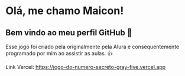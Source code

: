 # Olá, me chamo Maicon! 
## Bem vindo ao meu perfil GitHub 👋

Esse jogo foi criado pela originalmente pela Alura e consequentemente programado por mim ao assistir as aulas. 👍

Link Vercel: https://jogo-do-numero-secreto-gray-five.vercel.app
